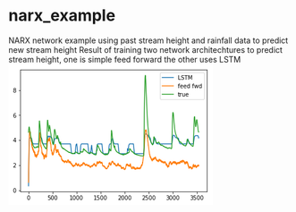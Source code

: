 # narx_example
NARX network example using past stream height and rainfall data to predict new stream height
Result of training two network architechtures to predict stream height, one is simple feed forward the other uses LSTM
![alt text](https://github.com/vinodma/narx_example/blob/master/stream_height.png)
